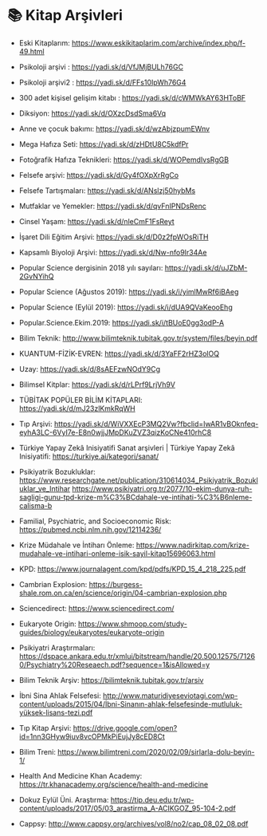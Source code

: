 # 📚 Kitap Arşivleri

- Eski Kitaplarım: https://www.eskikitaplarim.com/archive/index.php/f-49.html

- Psikoloji arşivi : https://yadi.sk/d/VfJMjBULh76GC

- Psikoloji arşivi2 : https://yadi.sk/d/FFs10IpWh76G4

- 300 adet kişisel gelişim kitabı : https://yadi.sk/d/cWMWkAY63HToBF

- Diksiyon: https://yadi.sk/d/OXzcDsdSma6Vq

- Anne ve çocuk bakımı: https://yadi.sk/d/wzAbjzpumEWnv

- Mega Hafıza Seti: https://yadi.sk/d/zHDtU8C5kdfPr

- Fotoğrafik Hafıza Teknikleri: https://yadi.sk/d/WOPemdIvsRgGB

- Felsefe arşivi: https://yadi.sk/d/Gy4fOXpXrRgCo

- Felsefe Tartışmaları: https://yadi.sk/d/ANslzj50hybMs

- Mutfaklar ve Yemekler: https://yadi.sk/d/qvFnIPNDsRenc

- Cinsel Yaşam: https://yadi.sk/d/nleCmF1FsReyt

- İşaret Dili Eğitim Arşivi: https://yadi.sk/d/D0z2fpWOsRiTH

- Kapsamlı Biyoloji Arşivi: https://yadi.sk/d/Nw-nfo9Ir34Ae

- Popular Science dergisinin 2018 yılı sayıları: https://yadi.sk/d/uJZbM-2GvNYihQ

- Popular Science (Ağustos 2019): https://yadi.sk/i/yimlMwRf6iBAeg

- Popular Science (Eylül 2019): https://yadi.sk/i/dUA9QVaKeooEhg

- Popular.Science.Ekim.2019: https://yadi.sk/i/tBUoE0gg3odP-A

- Bilim Teknik: http://www.bilimteknik.tubitak.gov.tr/system/files/beyin.pdf

- KUANTUM-FİZİK-EVREN: https://yadi.sk/d/3YaFF2rHZ3olOQ

- Uzay: https://yadi.sk/d/8sAEFzwNOdY9Cg

- Bilimsel Kitplar: https://yadi.sk/d/rLPrf9LrjVh9V

- TÜBİTAK POPÜLER BİLİM KİTAPLARI: https://yadi.sk/d/mJ23zlKmkRqWH

- Tıp Arşivi: https://yadi.sk/d/WiVXXEcP3MQ2Vw?fbclid=IwAR1vBOknfeq-eyhA3LC-6VyI7e-E8n0wjjJMpDKuZVZ3qizKoCNe410rhC8

- Türkiye Yapay Zekâ Inisiyatifi
Sanat arşivleri | Türkiye Yapay Zekâ Inisiyatifi: https://turkiye.ai/kategori/sanat/

- Psikiyatrik Bozukluklar:
https://www.researchgate.net/publication/310614034_Psikiyatrik_Bozukluklar_ve_Intihar
https://www.psikiyatri.org.tr/2077/10-ekim-dunya-ruh-sagligi-gunu-tpd-krize-m%C3%BCdahale-ve-intihati-%C3%B6nleme-calisma-b


- Familial, Psychiatric, and Socioeconomic Risk: https://pubmed.ncbi.nlm.nih.gov/12114236/


- Krize Müdahale ve İntiharı Önleme: https://www.nadirkitap.com/krize-mudahale-ve-intihari-onleme-isik-sayil-kitap15696063.html


- KPD: https://www.journalagent.com/kpd/pdfs/KPD_15_4_218_225.pdf

- Cambrian Explosion: https://burgess-shale.rom.on.ca/en/science/origin/04-cambrian-explosion.php


- Sciencedirect: https://www.sciencedirect.com/

- Eukaryote Origin: https://www.shmoop.com/study-guides/biology/eukaryotes/eukaryote-origin

- Psikiyatri Araştırmaları: https://dspace.ankara.edu.tr/xmlui/bitstream/handle/20.500.12575/71260/Psychiatry%20Reseaech.pdf?sequence=1&isAllowed=y

- Bilim Teknik Arşiv: https://bilimteknik.tubitak.gov.tr/arsiv

- İbni Sina Ahlak Felsefesi: http://www.maturidiyeseviotagi.com/wp-content/uploads/2015/04/İbni-Sinanın-ahlak-felsefesinde-mutluluk-yüksek-lisans-tezi.pdf

- Tıp Kitap Arşivi: https://drive.google.com/open?id=1nn3GHyw9iuv8vcOPMkPiEujJy8cED8Ct

- Bilim Treni: https://www.bilimtreni.com/2020/02/09/sirlarla-dolu-beyin-1/


- Health And Medicine Khan Academy: https://tr.khanacademy.org/science/health-and-medicine


- Dokuz Eylül Üni. Araştırma: https://tip.deu.edu.tr/wp-content/uploads/2017/05/03_arastirma_A-ACIKGOZ_95-104-2.pdf


- Cappsy: http://www.cappsy.org/archives/vol8/no2/cap_08_02_08.pdf
